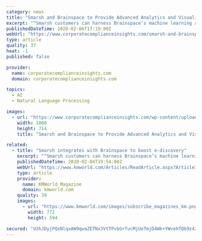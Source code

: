 ```yaml
---
category: news
title: "Smarsh and Brainspace to Provide Advanced Analytics and Visualization Tools"
excerpt: "“Smarsh customers can harness Brainspace’s machine learning and natural-language processing to visualize their communications data, revealing hidden themes and relationships between various messages, terms and participants,” said Adam Miller-Howard, Vice President of Business Development for Smarsh. “In this way, in-house discovery ..."
publishedDateTime: 2020-02-06T17:19:00Z
webUrl: "https://www.corporatecomplianceinsights.com/smarsh-and-brainspace-to-provide-advanced-analytics-and-visualization-tools/"
type: article
quality: 37
heat: -1
published: false

provider:
  name: corporatecomplianceinsights.com
  domain: corporatecomplianceinsights.com

topics:
  - AI
  - Natural Language Processing

images:
  - url: "https://www.corporatecomplianceinsights.com/wp-content/uploads/2020/02/search.jpg"
    width: 1000
    height: 714
    title: "Smarsh and Brainspace to Provide Advanced Analytics and Visualization Tools"

related:
  - title: "Smarsh integrates with Brainspace to boost e-discovery"
    excerpt: "“Smarsh customers can harness Brainspace’s machine learning and natural-language processing to visualize their communications data, revealing hidden themes and relationships between various messages, terms, and participants,” said Adam Miller-Howard, vice president of business development for Smarsh. “In this way, in-house discovery ..."
    publishedDateTime: 2020-02-04T19:54:00Z
    webUrl: "https://www.kmworld.com/Articles/ReadArticle.aspx?ArticleID=139067"
    type: article
    provider:
      name: KMWorld Magazine
      domain: kmworld.com
    quality: 39
    images:
      - url: "https://www.kmworld.com/images/subscribe_magazines_km.png"
        width: 772
        height: 594

secured: "U3hJDyjPQxNlqxAW9qwaZETNx3VtTPvbG+TucMjUeTmjD4Wk+YWvehTQb9z43a3m8ph/UNtSf8UybM744VyILzC/Ym4JkvhYk17Sa3qZ8mG8LSJJ/0UvY+d01UfRM/1Uj4A1Kr5SP7qWmKsRYMjHIryGZTkZIHpiv+9aZXNUD06gXUdmHddgEejaYBACYiM1xG+h3qaF2FtlJ+z2pUSE8BYaqSDlCuzF5o1eAwc7gvXDwmBpjbV6pJ3ntgreJS1zX4iR6T+R829owroGspJAUyiT22cJ1Vb5/exUDSZ5GBsZtbUwMdunD6Ui3oMgC+i3zGmrZ8hQoijCOWyyRxQc5eMY16rgBrqPhk4lucSjoXOOsSOlMyCNoBEAARPDuay49JM0phTLmpkNvKb7DTtvdCyu/WUQZ2M5jkfwk5ucQqI0+E+usVQROR666oexMZm4BtmZMPEdRhhiD0cN0ephpA37rEp7VS8cy+KAly7ot28=;3H4l3z1LmgmY90U02OOA1w=="
---
```


